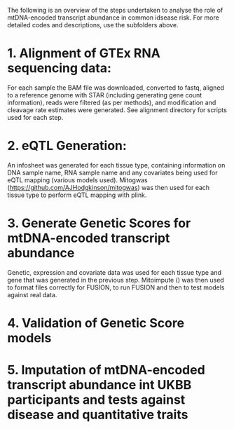 The following is an overview of the steps undertaken to analyse the role of mtDNA-encoded transcript abundance in common idsease risk. For more detailed codes and descriptions, use the subfolders above.

# 1. Alignment of GTEx RNA sequencing data:

For each sample the BAM file was downloaded, converted to fastq, aligned to a reference genome with STAR (including generating gene count information), reads were filtered (as per methods), and modification and cleavage rate estimates were generated.  See alignment directory for scripts used for each step.

# 2. eQTL Generation:

An infosheet was generated for each tissue type, containing information on DNA sample name, RNA sample name and any covariates being used for eQTL mapping (various models used). Mitogwas (https://github.com/AJHodgkinson/mitogwas) was then used for each tissue type to perform eQTL mapping with plink.

# 3. Generate Genetic Scores for mtDNA-encoded transcript abundance

Genetic, expression and covariate data was used for each tissue type and gene that was generated in the previous step.  Mitoimpute () was then used to format files correctly for FUSION, to run FUSION and then to test models against real data.

# 4. Validation of Genetic Score models

# 5. Imputation of mtDNA-encoded transcript abundance int UKBB participants and tests against disease and quantitative traits


